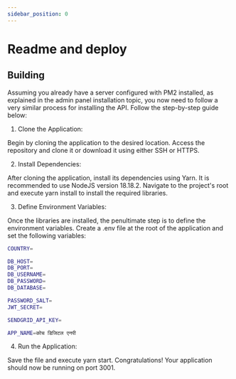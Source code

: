 ```yaml
---
sidebar_position: 0
---
```


# Readme and deploy

## Building

Assuming you already have a server configured with PM2 installed, as explained in the admin panel installation topic, you now need to follow a very similar process for installing the API. Follow the step-by-step guide below:

1. Clone the Application:

Begin by cloning the application to the desired location. Access the repository and clone it or download it using either SSH or HTTPS.

2. Install Dependencies:

After cloning the application, install its dependencies using Yarn. It is recommended to use NodeJS version 18.18.2. Navigate to the project's root and execute yarn install to install the required libraries.

3. Define Environment Variables:

Once the libraries are installed, the penultimate step is to define the environment variables. Create a .env file at the root of the application and set the following variables:

```bash
COUNTRY=

DB_HOST=
DB_PORT=
DB_USERNAME=
DB_PASSWORD=
DB_DATABASE=

PASSWORD_SALT=
JWT_SECRET=

SENDGRID_API_KEY=

APP_NAME=कोच डिजिटल एनपी
```

4. Run the Application:

Save the file and execute yarn start. Congratulations! Your application should now be running on port 3001.
